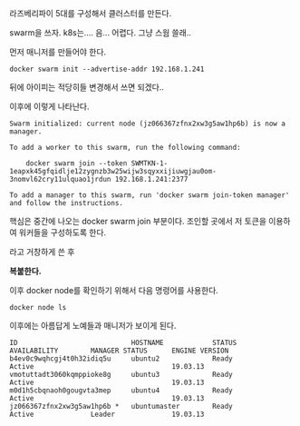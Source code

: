 라즈베리파이 5대를 구성해서 클러스터를 만든다.

swarm을 쓰자. k8s는.... 음... 어렵다. 그냥 스웜 쓸래..

먼저 매니저를 만들어야 한다. 

```
docker swarm init --advertise-addr 192.168.1.241
```

뒤에 아이피는 적당히들 변경해서 쓰면 되겠다..

이후에 이렇게 나타난다. 

```
Swarm initialized: current node (jz066367zfnx2xw3g5aw1hp6b) is now a manager.

To add a worker to this swarm, run the following command:

    docker swarm join --token SWMTKN-1-1eapxk45gfqidlje12zygnzb3w25wijw3sqyxxijiuwgjau0om-3nomvl62cry11ulquao1jrdun 192.168.1.241:2377

To add a manager to this swarm, run 'docker swarm join-token manager' and follow the instructions.
```

핵심은 중간에 나오는 docker swarm join 부분이다. 조인할 곳에서 저 토큰을 이용하여 워커들을 구성하도록 한다. 


라고 거창하게 쓴 후


**복붙한다.**

이후 docker node를 확인하기 위해서 다음 명령어를 사용한다. 


```
docker node ls
```

이후에는 아름답게 노예들과 매니저가 보이게 된다. 

```
ID                            HOSTNAME            STATUS              AVAILABILITY        MANAGER STATUS      ENGINE VERSION
b4ev0c9wqhcgj4t0h32idiq5u     ubuntu2             Ready               Active                                  19.03.13
vmotuttadt3060kqmppioke8g     ubuntu3             Ready               Active                                  19.03.13
m0d1h5cbqnaoh0gougvta3mep     ubuntu4             Ready               Active                                  19.03.13
jz066367zfnx2xw3g5aw1hp6b *   ubuntumaster        Ready               Active              Leader              19.03.13
```




